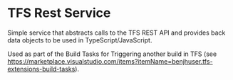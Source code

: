 # TFS Rest Service

Simple service that abstracts calls to the TFS REST API and provides back data objects to be used in TypeScript/JavaScript.

Used as part of the Build Tasks for Triggering another build in TFS (see https://marketplace.visualstudio.com/items?itemName=benjhuser.tfs-extensions-build-tasks).